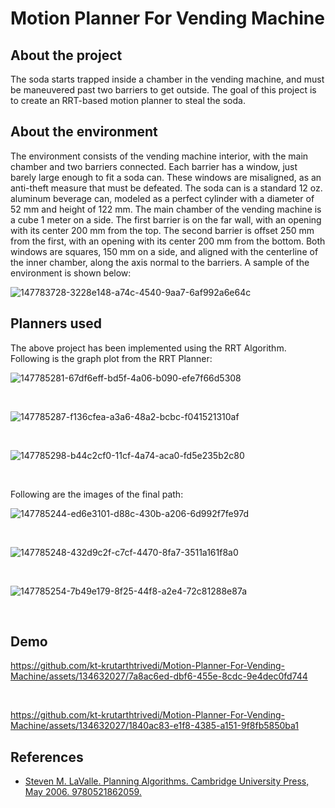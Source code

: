 # Motion Planner For Vending Machine

## About the project
The soda starts trapped inside a chamber in the vending machine, and must be maneuvered past two barriers to get outside. The goal of this project is to create an RRT-based motion planner to steal the soda.

## About the environment
The environment consists of the vending machine interior, with the main chamber and two barriers connected. Each barrier has a window, just barely large enough to fit a soda can. These windows are misaligned, as an anti-theft measure that must be defeated. The soda can is a standard 12 oz. aluminum beverage can, modeled as a perfect cylinder with
a diameter of 52 mm and height of 122 mm. The main chamber of the vending machine is a cube 1 meter on a side. The first barrier is on the far wall, with an opening with its center 200 mm from the top. The second barrier is offset 250 mm from the first, with an opening with its center 200 mm from the bottom. Both windows are squares, 150 mm on a side, and aligned with the centerline of the inner chamber, along the axis normal to the barriers. A sample of the environment is shown below:

![147783728-3228e148-a74c-4540-9aa7-6af992a6e64c](https://github.com/kt-krutarthtrivedi/Motion-Planner-For-Vending-Machine/assets/134632027/329432ad-be22-498d-8bb6-3185b0dea577)


## Planners used

The above project has been implemented using the RRT Algorithm. Following is the graph plot from the RRT Planner:


![147785281-67df6eff-bd5f-4a06-b090-efe7f66d5308](https://github.com/kt-krutarthtrivedi/Motion-Planner-For-Vending-Machine/assets/134632027/de3f2efc-50f7-47c5-bba2-7c444a005be2)

&nbsp;

![147785287-f136cfea-a3a6-48a2-bcbc-f041521310af](https://github.com/kt-krutarthtrivedi/Motion-Planner-For-Vending-Machine/assets/134632027/99ff0d7a-e011-4f8e-8a09-b07db97be41c)

&nbsp;

![147785298-b44c2cf0-11cf-4a74-aca0-fd5e235b2c80](https://github.com/kt-krutarthtrivedi/Motion-Planner-For-Vending-Machine/assets/134632027/64ae3cf2-ac7e-444d-b0ae-79d8dda241de)

&nbsp;
&nbsp;

Following are the images of the final path:

![147785244-ed6e3101-d88c-430b-a206-6d992f7fe97d](https://github.com/kt-krutarthtrivedi/Motion-Planner-For-Vending-Machine/assets/134632027/0377bad8-ab3a-4dfa-97ca-d8d2918a825c)

&nbsp;

![147785248-432d9c2f-c7cf-4470-8fa7-3511a161f8a0](https://github.com/kt-krutarthtrivedi/Motion-Planner-For-Vending-Machine/assets/134632027/c75ea328-715d-42ff-b02f-fb9695abed38)

&nbsp;

![147785254-7b49e179-8f25-44f8-a2e4-72c81288e87a](https://github.com/kt-krutarthtrivedi/Motion-Planner-For-Vending-Machine/assets/134632027/3d636edd-b4c8-42a3-9f3c-2de10ca3a1bd)

&nbsp;


## Demo

https://github.com/kt-krutarthtrivedi/Motion-Planner-For-Vending-Machine/assets/134632027/7a8ac6ed-dbf6-455e-8cdc-9e4dec0fd744


&nbsp;


https://github.com/kt-krutarthtrivedi/Motion-Planner-For-Vending-Machine/assets/134632027/1840ac83-e1f8-4385-a151-9f8fb5850ba1




## References

* [Steven M. LaValle. Planning Algorithms. Cambridge University Press, May 2006.
9780521862059.](http://lavalle.pl/planning/)



